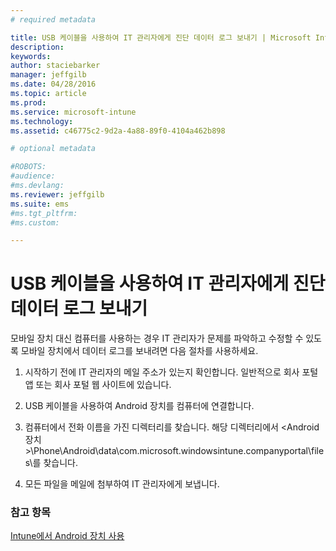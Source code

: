 ```yaml
---
# required metadata

title: USB 케이블을 사용하여 IT 관리자에게 진단 데이터 로그 보내기 | Microsoft Intune
description:
keywords:
author: staciebarker
manager: jeffgilb
ms.date: 04/28/2016
ms.topic: article
ms.prod:
ms.service: microsoft-intune
ms.technology:
ms.assetid: c46775c2-9d2a-4a88-89f0-4104a462b898

# optional metadata

#ROBOTS:
#audience:
#ms.devlang:
ms.reviewer: jeffgilb
ms.suite: ems
#ms.tgt_pltfrm:
#ms.custom:

---
```



# USB 케이블을 사용하여 IT 관리자에게 진단 데이터 로그 보내기

모바일 장치 대신 컴퓨터를 사용하는 경우 IT 관리자가 문제를 파악하고 수정할 수 있도록 모바일 장치에서 데이터 로그를 보내려면 다음 절차를 사용하세요.

1.  시작하기 전에 IT 관리자의 메일 주소가 있는지 확인합니다. 일반적으로 회사 포털 앱 또는 회사 포털 웹 사이트에 있습니다.

2.  USB 케이블을 사용하여 Android 장치를 컴퓨터에 연결합니다.

3.  컴퓨터에서 전화 이름을 가진 디렉터리를 찾습니다. 해당 디렉터리에서 &lt;Android 장치&gt;\Phone\Android\data\com.microsoft.windowsintune.companyportal\files\를 찾습니다.

4.  모든 파일을 메일에 첨부하여 IT 관리자에게 보냅니다.

### 참고 항목
[Intune에서 Android 장치 사용](using-your-android-device-with-intune.md)

<!--HONumber=May16_HO1-->


